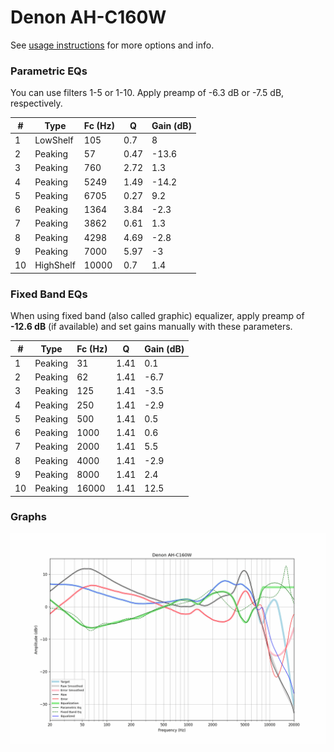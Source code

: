 # Denon AH-C160W
See [usage instructions](https://github.com/jaakkopasanen/AutoEq#usage) for more options and info.

### Parametric EQs
You can use filters 1-5 or 1-10. Apply preamp of -6.3 dB or -7.5 dB, respectively.

|   # | Type      |   Fc (Hz) |    Q |   Gain (dB) |
|-----|-----------|-----------|------|-------------|
|   1 | LowShelf  |       105 | 0.7  |         8   |
|   2 | Peaking   |        57 | 0.47 |       -13.6 |
|   3 | Peaking   |       760 | 2.72 |         1.3 |
|   4 | Peaking   |      5249 | 1.49 |       -14.2 |
|   5 | Peaking   |      6705 | 0.27 |         9.2 |
|   6 | Peaking   |      1364 | 3.84 |        -2.3 |
|   7 | Peaking   |      3862 | 0.61 |         1.3 |
|   8 | Peaking   |      4298 | 4.69 |        -2.8 |
|   9 | Peaking   |      7000 | 5.97 |        -3   |
|  10 | HighShelf |     10000 | 0.7  |         1.4 |

### Fixed Band EQs
When using fixed band (also called graphic) equalizer, apply preamp of **-12.6 dB** (if available) and set gains manually with these parameters.

|   # | Type    |   Fc (Hz) |    Q |   Gain (dB) |
|-----|---------|-----------|------|-------------|
|   1 | Peaking |        31 | 1.41 |         0.1 |
|   2 | Peaking |        62 | 1.41 |        -6.7 |
|   3 | Peaking |       125 | 1.41 |        -3.5 |
|   4 | Peaking |       250 | 1.41 |        -2.9 |
|   5 | Peaking |       500 | 1.41 |         0.5 |
|   6 | Peaking |      1000 | 1.41 |         0.6 |
|   7 | Peaking |      2000 | 1.41 |         5.5 |
|   8 | Peaking |      4000 | 1.41 |        -2.9 |
|   9 | Peaking |      8000 | 1.41 |         2.4 |
|  10 | Peaking |     16000 | 1.41 |        12.5 |

### Graphs
![](./Denon%20AH-C160W.png)
